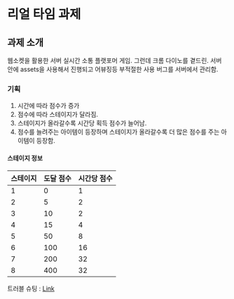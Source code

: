 리얼 타임 과제
=====
과제 소개
---
웹소켓을 활용한 서버 실시간 소통 플랫포머 게임. 그런데 크롬 다이노를 곁드린.
서버 안에 assets을 사용해서 진행되고 어뷰징등 부적절한 사용 버그를 서버에서 관리함.

### 기획

1. 시간에 따라 점수가 증가
2. 점수에 따라 스테이지가 달라짐.
3. 스테이지가 올라갈수록 시간당 획득 점수가 늘어남.
4. 점수를 늘려주는 아이템이 등장하며 스테이지가 올라갈수록 더 많은 점수를 주는 아이템이 등장함.

#### 스테이지 정보

|스테이지|도달 점수|시간당 점수|
|---|---|----|
|1|0|1|
|2|5|2|
|3|10|2|
|4|15|4|
|5|50|8|
|6|100|16|
|7|200|32|
|8|400|32|

트러블 슈팅 : [Link](https://www.notion.so/Real-Time-117bc084cb488028a79cce2f1bc548e5?pvs=4)